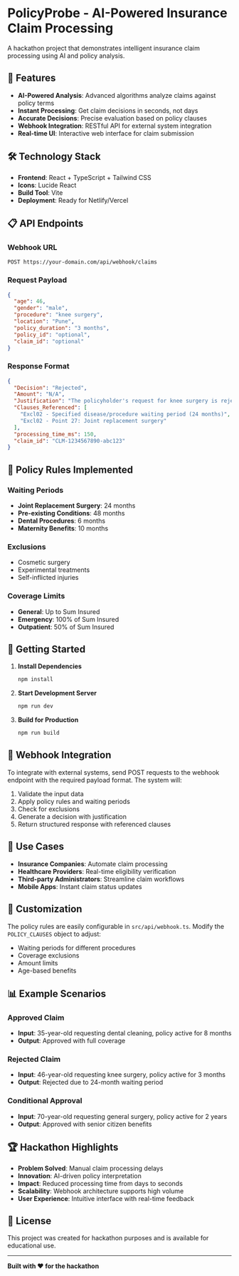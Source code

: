 # PolicyProbe - AI-Powered Insurance Claim Processing

A hackathon project that demonstrates intelligent insurance claim processing using AI and policy analysis.

## 🚀 Features

- **AI-Powered Analysis**: Advanced algorithms analyze claims against policy terms
- **Instant Processing**: Get claim decisions in seconds, not days
- **Accurate Decisions**: Precise evaluation based on policy clauses
- **Webhook Integration**: RESTful API for external system integration
- **Real-time UI**: Interactive web interface for claim submission

## 🛠️ Technology Stack

- **Frontend**: React + TypeScript + Tailwind CSS
- **Icons**: Lucide React
- **Build Tool**: Vite
- **Deployment**: Ready for Netlify/Vercel

## 📋 API Endpoints

### Webhook URL
```
POST https://your-domain.com/api/webhook/claims
```

### Request Payload
```json
{
  "age": 46,
  "gender": "male",
  "procedure": "knee surgery",
  "location": "Pune",
  "policy_duration": "3 months",
  "policy_id": "optional",
  "claim_id": "optional"
}
```

### Response Format
```json
{
  "Decision": "Rejected",
  "Amount": "N/A",
  "Justification": "The policyholder's request for knee surgery is rejected because...",
  "Clauses_Referenced": [
    "Excl02 - Specified disease/procedure waiting period (24 months)",
    "Excl02 - Point 27: Joint replacement surgery"
  ],
  "processing_time_ms": 150,
  "claim_id": "CLM-1234567890-abc123"
}
```

## 🏥 Policy Rules Implemented

### Waiting Periods
- **Joint Replacement Surgery**: 24 months
- **Pre-existing Conditions**: 48 months  
- **Dental Procedures**: 6 months
- **Maternity Benefits**: 10 months

### Exclusions
- Cosmetic surgery
- Experimental treatments
- Self-inflicted injuries

### Coverage Limits
- **General**: Up to Sum Insured
- **Emergency**: 100% of Sum Insured
- **Outpatient**: 50% of Sum Insured

## 🚀 Getting Started

1. **Install Dependencies**
   ```bash
   npm install
   ```

2. **Start Development Server**
   ```bash
   npm run dev
   ```

3. **Build for Production**
   ```bash
   npm run build
   ```

## 🔗 Webhook Integration

To integrate with external systems, send POST requests to the webhook endpoint with the required payload format. The system will:

1. Validate the input data
2. Apply policy rules and waiting periods
3. Check for exclusions
4. Generate a decision with justification
5. Return structured response with referenced clauses

## 🎯 Use Cases

- **Insurance Companies**: Automate claim processing
- **Healthcare Providers**: Real-time eligibility verification
- **Third-party Administrators**: Streamline claim workflows
- **Mobile Apps**: Instant claim status updates

## 🔧 Customization

The policy rules are easily configurable in `src/api/webhook.ts`. Modify the `POLICY_CLAUSES` object to adjust:

- Waiting periods for different procedures
- Coverage exclusions
- Amount limits
- Age-based benefits

## 📊 Example Scenarios

### Approved Claim
- **Input**: 35-year-old requesting dental cleaning, policy active for 8 months
- **Output**: Approved with full coverage

### Rejected Claim  
- **Input**: 46-year-old requesting knee surgery, policy active for 3 months
- **Output**: Rejected due to 24-month waiting period

### Conditional Approval
- **Input**: 70-year-old requesting general surgery, policy active for 2 years
- **Output**: Approved with senior citizen benefits

## 🏆 Hackathon Highlights

- **Problem Solved**: Manual claim processing delays
- **Innovation**: AI-driven policy interpretation
- **Impact**: Reduced processing time from days to seconds
- **Scalability**: Webhook architecture supports high volume
- **User Experience**: Intuitive interface with real-time feedback

## 📝 License

This project was created for hackathon purposes and is available for educational use.

---

**Built with ❤️ for the hackathon**